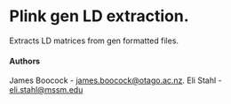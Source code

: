 # Plink gen LD extraction.

Extracts LD matrices from gen formatted files. 


#### Authors

James Boocock - james.boocock@otago.ac.nz.
Eli Stahl - eli.stahl@mssm.edu
 
